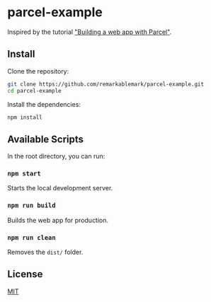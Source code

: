 # parcel-example

Inspired by the tutorial ["Building a web app with Parcel"](https://parceljs.org/getting-started/webapp/).

## Install

Clone the repository:

```sh
git clone https://github.com/remarkablemark/parcel-example.git
cd parcel-example
```

Install the dependencies:

```sh
npm install
```

## Available Scripts

In the root directory, you can run:

### `npm start`

Starts the local development server.

### `npm run build`

Builds the web app for production.

### `npm run clean`

Removes the `dist/` folder.

## License

[MIT](LICENSE)
